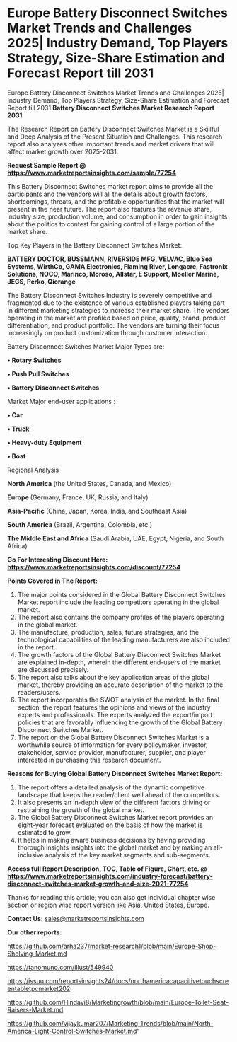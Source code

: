# Europe Battery Disconnect Switches Market Trends and Challenges 2025| Industry Demand, Top Players Strategy, Size-Share Estimation and Forecast Report till 2031
 Europe Battery Disconnect Switches Market Trends and Challenges 2025| Industry Demand, Top Players Strategy, Size-Share Estimation and Forecast Report till 2031
<strong>Battery Disconnect Switches Market Research Report 2031</strong>

The Research Report on Battery Disconnect Switches Market is a Skillful and Deep Analysis of the Present Situation and Challenges. This research report also analyzes other important trends and market drivers that will affect market growth over 2025-2031.

<strong>Request Sample Report @ <a href=https://www.marketreportsinsights.com/sample/77254>https://www.marketreportsinsights.com/sample/77254</a></strong>

This Battery Disconnect Switches market report aims to provide all the participants and the vendors will all the details about growth factors, shortcomings, threats, and the profitable opportunities that the market will present in the near future. The report also features the revenue share, industry size, production volume, and consumption in order to gain insights about the politics to contest for gaining control of a large portion of the market share.

Top Key Players in the Battery Disconnect Switches Market:

<strong>BATTERY DOCTOR, BUSSMANN, RIVERSIDE MFG, VELVAC, Blue Sea Systems, WirthCo, GAMA Electronics, Flaming River, Longacre, Fastronix Solutions, NOCO, Marinco, Moroso, Allstar, E Support, Moeller Marine, JEGS, Perko, Qiorange</strong>

The Battery Disconnect Switches Industry is severely competitive and fragmented due to the existence of various established players taking part in different marketing strategies to increase their market share. The vendors operating in the market are profiled based on price, quality, brand, product differentiation, and product portfolio. The vendors are turning their focus increasingly on product customization through customer interaction.

Battery Disconnect Switches Market Major Types are:

<strong>• Rotary Switches

• Push Pull Switches

• Battery Disconnect Switches</strong>

Market Major end-user applications :

<strong>• Car

• Truck

• Heavy-duty Equipment

• Boat</strong>

Regional Analysis

</u><strong><b>North America</b></strong> (the United States, Canada, and Mexico)

<strong><b>Europe </b></strong>(Germany, France, UK, Russia, and Italy)

<strong><b>Asia-Pacific</b></strong> (China, Japan, Korea, India, and Southeast Asia)

<strong><b>South America</b></strong> (Brazil, Argentina, Colombia, etc.)

<strong><b>The Middle East and Africa</b></strong> (Saudi Arabia, UAE, Egypt, Nigeria, and South Africa)

<strong>Go For Interesting Discount Here: <a href=https://www.marketreportsinsights.com/discount/77254>https://www.marketreportsinsights.com/discount/77254</a></strong>

<strong>Points Covered in The Report:</strong>
<ol>
  <li>The major points considered in the Global Battery Disconnect Switches Market report include the leading competitors operating in the global market.</li>
  <li>The report also contains the company profiles of the players operating in the global market.</li>
  <li>The manufacture, production, sales, future strategies, and the technological capabilities of the leading manufacturers are also included in the report.</li>
  <li>The growth factors of the Global Battery Disconnect Switches Market are explained in-depth, wherein the different end-users of the market are discussed precisely.</li>
  <li>The report also talks about the key application areas of the global market, thereby providing an accurate description of the market to the readers/users.</li>
  <li>The report incorporates the SWOT analysis of the market. In the final section, the report features the opinions and views of the industry experts and professionals. The experts analyzed the export/import policies that are favorably influencing the growth of the Global Battery Disconnect Switches Market.</li>
  <li>The report on the Global Battery Disconnect Switches Market is a worthwhile source of information for every policymaker, investor, stakeholder, service provider, manufacturer, supplier, and player interested in purchasing this research document.</li>
</ol>
<strong>Reasons for Buying Global Battery Disconnect Switches Market Report:</strong>

<ol>
  <li>The report offers a detailed analysis of the dynamic competitive landscape that keeps the reader/client well ahead of the competitors.</li>
  <li>It also presents an in-depth view of the different factors driving or restraining the growth of the global market.</li>
  <li>The Global Battery Disconnect Switches Market report provides an eight-year forecast evaluated on the basis of how the market is estimated to grow.</li>
  <li>It helps in making aware business decisions by having providing thorough insights insights into the global market and by making an all-inclusive analysis of the key market segments and sub-segments.</li>
</ol>
<strong>Access full Report Description, TOC, Table of Figure, Chart, etc. @ <a href=https://www.marketreportsinsights.com/industry-forecast/battery-disconnect-switches-market-growth-and-size-2021-77254>https://www.marketreportsinsights.com/industry-forecast/battery-disconnect-switches-market-growth-and-size-2021-77254</a></strong>


Thanks for reading this article; you can also get individual chapter wise section or region wise report version like Asia, United States, Europe.

<strong>Contact Us:</strong>
sales@marketreportsinsights.com

<strong>Our other reports:</strong>

<a href=https://github.com/arha237/market-research1/blob/main/Europe-Shop-Shelving-Market.md>https://github.com/arha237/market-research1/blob/main/Europe-Shop-Shelving-Market.md</a>

<a href=https://tanomuno.com/illust/549940>https://tanomuno.com/illust/549940</a>

<a href=https://issuu.com/reportsinsights24/docs/northamericacapacitivetouchscreentabletpcmarket202>https://issuu.com/reportsinsights24/docs/northamericacapacitivetouchscreentabletpcmarket202</a>

<a href=https://github.com/Hindavi8/Marketingrowth/blob/main/Europe-Toilet-Seat-Raisers-Market.md>https://github.com/Hindavi8/Marketingrowth/blob/main/Europe-Toilet-Seat-Raisers-Market.md</a>

<a href=https://github.com/vijaykumar207/Marketing-Trends/blob/main/North-America-Light-Control-Switches-Market.md>https://github.com/vijaykumar207/Marketing-Trends/blob/main/North-America-Light-Control-Switches-Market.md</a>"
